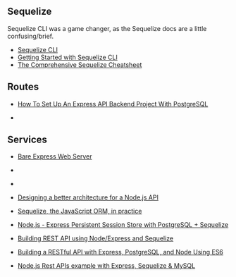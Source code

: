 
## Sequelize

Sequelize CLI was a game changer, as the Sequelize docs are a little confusing/brief.

* [Sequelize CLI](https://github.com/sequelize/cli)
* [Getting Started with Sequelize CLI](https://levelup.gitconnected.com/getting-started-with-sequelize-cli-c33c797f05c6)
* [The Comprehensive Sequelize Cheatsheet](https://dev.to/projectescape/the-comprehensive-sequelize-cheatsheet-3m1m)


## Routes

* [How To Set Up An Express API Backend Project With PostgreSQL](https://www.smashingmagazine.com/2020/04/express-api-backend-project-postgresql/)

* [](https://www.smashingmagazine.com/2020/04/express-api-backend-project-postgresql/)


## Services

* [Bare Express Web Server](https://github.com/evanbechtol/bare-express)
* [](https://www.codementor.io/@evanbechtol/node-service-oriented-architecture-12vjt9zs9i)
* [](https://sodocumentation.net/node-js/topic/10785/route-controller-service-structure-for-expressjs)


* [Designing a better architecture for a Node.js API](https://dev.to/pacheco/designing-a-better-architecture-for-a-node-js-api-24d)
* [Sequelize, the JavaScript ORM, in practice](https://www.redotheweb.com/2013/02/20/sequelize-the-javascript-orm-in-practice.html)
* [Node.js - Express Persistent Session Store with PostgreSQL + Sequelize](https://www.woolha.com/tutorials/node-js-express-persistent-session-store-with-postgresql-sequelize)
* [Building REST API using Node/Express and Sequelize](https://dev.to/ganeshmani/building-rest-api-using-node-express-and-sequelize-21hc)
* [Building a RESTful API with Express, PostgreSQL, and Node Using ES6](https://medium.com/@Alibaba_Cloud/building-a-restful-api-with-express-postgresql-and-node-using-es6-1de2b3b06c64)
* [Node.js Rest APIs example with Express, Sequelize & MySQL](https://bezkoder.com/node-js-express-sequelize-mysql/)